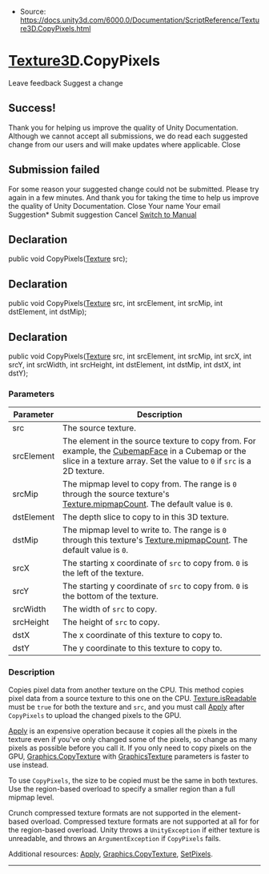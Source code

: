 * Source: https://docs.unity3d.com/6000.0/Documentation/ScriptReference/Texture3D.CopyPixels.html

#  [Texture3D](https://docs.unity3d.com/6000.0/Documentation/ScriptReference/Texture3D.html).CopyPixels
Leave feedback
Suggest a change
## Success!
Thank you for helping us improve the quality of Unity Documentation. Although we cannot accept all submissions, we do read each suggested change from our users and will make updates where applicable.
Close
## Submission failed
For some reason your suggested change could not be submitted. Please <a>try again</a> in a few minutes. And thank you for taking the time to help us improve the quality of Unity Documentation.
Close
Your name Your email Suggestion* Submit suggestion
Cancel
[Switch to Manual](https://docs.unity3d.com/6000.0/Documentation/Manual/class-Texture3D.html "Go to Texture3D Component in the Manual")
## Declaration
public void CopyPixels([Texture](https://docs.unity3d.com/6000.0/Documentation/ScriptReference/Texture.html) src); 
## Declaration
public void CopyPixels([Texture](https://docs.unity3d.com/6000.0/Documentation/ScriptReference/Texture.html) src, int srcElement, int srcMip, int dstElement, int dstMip); 
## Declaration
public void CopyPixels([Texture](https://docs.unity3d.com/6000.0/Documentation/ScriptReference/Texture.html) src, int srcElement, int srcMip, int srcX, int srcY, int srcWidth, int srcHeight, int dstElement, int dstMip, int dstX, int dstY); 
### Parameters
Parameter | Description  
---|---  
src | The source texture.  
srcElement | The element in the source texture to copy from. For example, the [CubemapFace](https://docs.unity3d.com/6000.0/Documentation/ScriptReference/CubemapFace.html) in a Cubemap or the slice in a texture array. Set the value to `0` if `src` is a 2D texture.  
srcMip | The mipmap level to copy from. The range is `0` through the source texture's [Texture.mipmapCount](https://docs.unity3d.com/6000.0/Documentation/ScriptReference/Texture-mipmapCount.html). The default value is `0`.  
dstElement | The depth slice to copy to in this 3D texture.  
dstMip | The mipmap level to write to. The range is `0` through this texture's [Texture.mipmapCount](https://docs.unity3d.com/6000.0/Documentation/ScriptReference/Texture-mipmapCount.html). The default value is `0`.  
srcX | The starting x coordinate of `src` to copy from. `0` is the left of the texture.  
srcY | The starting y coordinate of `src` to copy from. `0` is the bottom of the texture.  
srcWidth | The width of `src` to copy.  
srcHeight | The height of `src` to copy.  
dstX | The x coordinate of this texture to copy to.  
dstY | The y coordinate to this texture to copy to.  
### Description
Copies pixel data from another texture on the CPU.
This method copies pixel data from a source texture to this one on the CPU. [Texture.isReadable](https://docs.unity3d.com/6000.0/Documentation/ScriptReference/Texture-isReadable.html) must be `true` for both the texture and `src`, and you must call [Apply](https://docs.unity3d.com/6000.0/Documentation/ScriptReference/Texture3D.Apply.html) after `CopyPixels` to upload the changed pixels to the GPU.  
  
[Apply](https://docs.unity3d.com/6000.0/Documentation/ScriptReference/Texture3D.Apply.html) is an expensive operation because it copies all the pixels in the texture even if you've only changed some of the pixels, so change as many pixels as possible before you call it. If you only need to copy pixels on the GPU, [Graphics.CopyTexture](https://docs.unity3d.com/6000.0/Documentation/ScriptReference/Graphics.CopyTexture.html) with [GraphicsTexture](https://docs.unity3d.com/6000.0/Documentation/ScriptReference/Rendering.GraphicsTexture.html) parameters is faster to use instead.  
  
To use `CopyPixels`, the size to be copied must be the same in both textures. Use the region-based overload to specify a smaller region than a full mipmap level.  
  
Crunch compressed texture formats are not supported in the element-based overload. Compressed texture formats are not supported at all for for the region-based overload. Unity throws a `UnityException` if either texture is unreadable, and throws an `ArgumentException` if `CopyPixels` fails.  
  
Additional resources: [Apply](https://docs.unity3d.com/6000.0/Documentation/ScriptReference/Texture3D.Apply.html), [Graphics.CopyTexture](https://docs.unity3d.com/6000.0/Documentation/ScriptReference/Graphics.CopyTexture.html), [SetPixels](https://docs.unity3d.com/6000.0/Documentation/ScriptReference/Texture3D.SetPixels.html).
* * *
